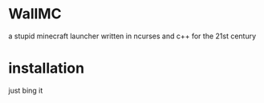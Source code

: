 # WallMC
a stupid minecraft launcher written in ncurses and c++ for the 21st century 

# installation
just bing it
